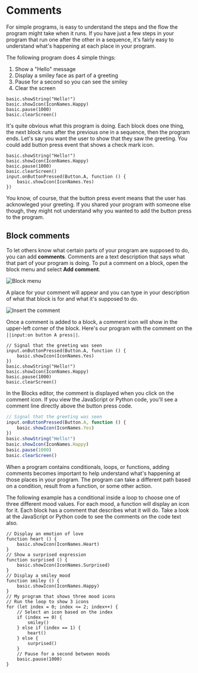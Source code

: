 # Comments

For simple programs, is easy to understand the steps and the flow the program might take when it runs. If you have just a few steps in your program that run one after the other in a sequence, it's fairly easy to understand what's happening at each place in your program.

The following program does 4 simple things:

1. Show a "Hello" message
2. Display a smiley face as part of a greeting
2. Pause for a second so you can see the smiley
3. Clear the screen

```blocks
basic.showString("Hello!")
basic.showIcon(IconNames.Happy)
basic.pause(1000)
basic.clearScreen()
```

It's quite obvious what this program is doing. Each block does one thing, the next block runs after the previous one in a sequence, then the program ends. Let's say you want the user to show that they saw the greeting. You could add button press event that shows a check mark icon.

```blocks
basic.showString("Hello!")
basic.showIcon(IconNames.Happy)
basic.pause(1000)
basic.clearScreen()
input.onButtonPressed(Button.A, function () {
    basic.showIcon(IconNames.Yes)
})
```

You know, of course, that the button press event means that the user has acknowleged your greeting. If you shared your program with someone else though, they might not understand why you wanted to add the button press to the program. 

## Block comments

To let others know what certain parts of your program are supposed to do, you can add **comments**. Comments are a text description that says what that part of your program is doing. To put a comment on a block, open the block menu and select **Add comment**.

![Block menu](/static/blocks/block-menu.jpg)

A place for your comment will appear and you can type in your description of what that block is for and what it's supposed to do.

![Insert the comment](/static/blocks/insert-comment.jpg)

Once a comment is added to a block, a comment icon will show in the upper-left corner of the block. Here's our program with the comment on the ``||input:on button A press||``.

```blocks
// Signal that the greeting was seen
input.onButtonPressed(Button.A, function () {
    basic.showIcon(IconNames.Yes)
})
basic.showString("Hello!")
basic.showIcon(IconNames.Happy)
basic.pause(1000)
basic.clearScreen()
```

In the Blocks editor, the comment is displayed when you click on the comment icon. If you view the JavaScript or Python code, you'll see a comment line directly above the button press code.

```typescript
// Signal that the greeting was seen
input.onButtonPressed(Button.A, function () {
    basic.showIcon(IconNames.Yes)
})
basic.showString("Hello!")
basic.showIcon(IconNames.Happy)
basic.pause(1000)
basic.clearScreen()
```

When a program contains conditionals, loops, or functions, adding comments becomes important to help understand what's happening at those places in your program. The program can take a different path based on a condition, result from a function, or some other action.

The following example has a conditional inside a loop to choose one of three different mood values. For each mood, a function will display an icon for it. Each block has a comment that describes what it will do. Take a look at the JavaScript or Python code to see the comments on the code text also.

```blocks
// Display an emotion of love
function heart () {
    basic.showIcon(IconNames.Heart)
}
// Show a surprised expression
function surprised () {
    basic.showIcon(IconNames.Surprised)
}
// Display a smiley mood
function smiley () {
    basic.showIcon(IconNames.Happy)
}
// My program that shows three mood icons
// Run the loop to show 3 icons
for (let index = 0; index <= 2; index++) {
    // Select an icon based on the index
    if (index == 0) {
        smiley()
    } else if (index == 1) {
        heart()
    } else {
        surprised()
    }
    // Pause for a second between moods
    basic.pause(1000)
}
```